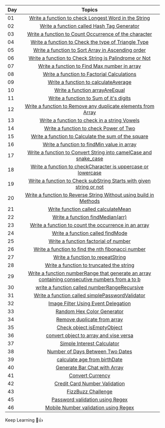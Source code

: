 | Day |   Topics     | 
| ----- | :------------------: |
| 01    |  [Write a function to check Longest Word in the String](https://github.com/DeveloperResource-NaveenR/100Days_JavaScript/blob/main/Day_01/Day_01.js) |
| 02    |  [Write a function called Hash Tag Generator](https://github.com/DeveloperResource-NaveenR/100Days_JavaScript/blob/main/Day_02/Day_02.js) |
| 03    |  [Write a function to Count Occurrence of the character](https://github.com/DeveloperResource-NaveenR/100Days_JavaScript/blob/main/Day_03/day_03.js)|
| 04    |  [Write a function to Check the type of Triangle Type](https://github.com/DeveloperResource-NaveenR/100Days_JavaScript/blob/main/Day_04/day_04.js) | 
| 05    |  [Write a function to Sort Array in Ascending order](https://github.com/DeveloperResource-NaveenR/100Days_JavaScript/blob/main/Day_05/day_05.js) | 
| 06    |  [Write a function to Check String is Palindrome or Not](https://github.com/DeveloperResource-NaveenR/100Days_JavaScript/blob/main/Day_06/day_06.js) |
| 07    |  [Write a function to Find Max number in array](https://github.com/DeveloperResource-NaveenR/100Days_JavaScript/blob/main/Day_07/day_07.js) | 
| 08    |  [Write a function to Factorial Calculations](https://github.com/DeveloperResource-NaveenR/100Days_JavaScript/blob/main/Day_08/day_08.js) | 
| 09    |  [Write a function to calculateAverage](https://github.com/DeveloperResource-NaveenR/100Days_JavaScript/blob/main/Day_09/day_09.js) | 
| 10    |  [Write a function arrayAreEqual](https://github.com/DeveloperResource-NaveenR/100Days_JavaScript/blob/main/Day_10/day_10.js) | 
| 11    |  [Write a function to Sum of it's digits](https://github.com/DeveloperResource-NaveenR/100Days_JavaScript/blob/main/Day_11/day_11.js) | 
| 12    |  [Write a function to Remove any duplicate elements from Array](https://github.com/DeveloperResource-NaveenR/100Days_JavaScript/blob/main/Day_12/day_12.js) | 
| 13    |  [Write a function to check in a string Vowels](https://github.com/DeveloperResource-NaveenR/100Days_JavaScript/blob/main/Day_13/day_13.js) | 
| 14    |  [Write a function to check Power of Two](https://github.com/DeveloperResource-NaveenR/100Days_JavaScript/blob/main/Day_14/day_14.js) | 
| 15    |  [Write a function to Calculate the sum of the square](https://github.com/DeveloperResource-NaveenR/100Days_JavaScript/blob/main/Day_15/day_15.js) | 
| 16    |  [Write a function to findMin value in array](https://github.com/DeveloperResource-NaveenR/100Days_JavaScript/blob/main/Day_16/day_16.js) | 
| 17    |  [Write a function to Convert String into camelCase and snake_case](https://github.com/DeveloperResource-NaveenR/100Days_JavaScript/blob/main/Day_17/day_17.js) | 
| 18    |  [Write a function to checkCharacter is uppercase or lowercase](https://github.com/DeveloperResource-NaveenR/100Days_JavaScript/blob/main/Day_18/day_18.js) | 
| 19    |  [Write a function to Check subString Starts with given string or not](https://github.com/DeveloperResource-NaveenR/100Days_JavaScript/blob/main/Day_19/day_19.js) | 
| 20    |  [Write a function to Reverse String Without using build in Methods](https://github.com/DeveloperResource-NaveenR/100Days_JavaScript/blob/main/Day_20/day_20.js) | 
| 21    |  [Write function called calculateMean](https://github.com/DeveloperResource-NaveenR/100Days_JavaScript/blob/main/Day_21/day_21.js) | 
| 22    |  [Write a function findMedian(arr)](https://github.com/DeveloperResource-NaveenR/100Days_JavaScript/blob/main/Day_22/day_22.js) | 
| 23    |  [Write a function to count the occurrence in an array](https://github.com/DeveloperResource-NaveenR/100Days_JavaScript/blob/main/Day_23/day_23.js) | 
| 24    |  [Write a function called findMode](https://github.com/DeveloperResource-NaveenR/100Days_JavaScript/blob/main/Day_24/day_24.js) | 
| 25    |  [Write a function factorial of number](https://github.com/DeveloperResource-NaveenR/100Days_JavaScript/blob/main/Day_25/day_25.js) | 
| 26    |  [Write a function to find the nth fibonacci number](https://github.com/DeveloperResource-NaveenR/100Days_JavaScript/blob/main/Day_26/day_26.js) | 
| 27    |  [Write a function to repeatString](https://github.com/DeveloperResource-NaveenR/100Days_JavaScript/blob/main/Day_27/day_27.js) | 
| 28    |  [Write a function to truncated the string](https://github.com/DeveloperResource-NaveenR/100Days_JavaScript/blob/main/Day_28/day_28.js) | 
| 29    |  [Write a function numberRange that generate an array containing consecutive numbers from a to b](https://github.com/DeveloperResource-NaveenR/100Days_JavaScript/blob/main/Day_29/Day_29.js) | 
| 30    |  [write a function called numberRangeRecursive](https://github.com/DeveloperResource-NaveenR/100Days_JavaScript/blob/main/Day_30/day_30.js) | 
| 31    |  [Write a function called simplePasswordValidator](https://github.com/DeveloperResource-NaveenR/100Days_JavaScript/blob/main/Day_31/day_31.js) | 
| 32    |  [Image Filter Using Event Delegation](https://github.com/DeveloperResource-NaveenR/100Days_JavaScript/blob/main/Day_32/day_32.js) | 
| 33    |  [Random Hex Color Generator](https://github.com/DeveloperResource-NaveenR/100Days_JavaScript/blob/main/Day_33/day_33.js) | 
| 34    |  [Remove duplicate from array](https://github.com/DeveloperResource-NaveenR/100Days_JavaScript/blob/main/Day_34/day_34.js) | 
| 35    |  [Check object isEmptyObject](https://github.com/DeveloperResource-NaveenR/100Days_JavaScript/blob/main/Day_35/day_35.js) | 
| 36    |  [convert object to array and vise versa](https://github.com/DeveloperResource-NaveenR/100Days_JavaScript/blob/main/Day_36/day_36.js) | 
| 37   |  [Simple Interest Calculator](https://github.com/DeveloperResource-NaveenR/100Days_JavaScript/blob/main/Day_37/day_37.js) | 
| 38    |  [Number of Days Between Two Dates](https://github.com/DeveloperResource-NaveenR/100Days_JavaScript/blob/main/Day_38/day_38.js) | 
| 39    |  [calculate age from birthDate](https://github.com/DeveloperResource-NaveenR/100Days_JavaScript/blob/main/Day_39/day_39.js) | 
| 40    |  [Generate Bar Chat with Array](https://github.com/DeveloperResource-NaveenR/100Days_JavaScript/blob/main/Day_40/day_40.js) | 
| 41    |  [Convert Currency](https://github.com/DeveloperResource-NaveenR/100Days_JavaScript/blob/main/Day_41/day_41.js) | 
| 42    |  [Credit Card Number Validation](https://github.com/DeveloperResource-NaveenR/100Days_JavaScript/blob/main/Day_42/day_42.js) | 
| 43    |  [FizzBuzz Challenge](https://github.com/DeveloperResource-NaveenR/100Days_JavaScript/blob/main/Day_43/day_43.js) | 
| 45    |  [Password validation using Regex](https://github.com/DeveloperResource-NaveenR/100Days_JavaScript/blob/main/Day_45/day_45.js) | 
| 46    |  [Mobile Number validation using Regex](https://github.com/DeveloperResource-NaveenR/100Days_JavaScript/blob/main/Day_46/day_46.js) | 





Keep Learning 🩷👍



